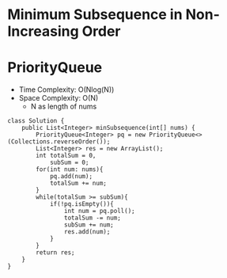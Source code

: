 # Minimum Subsequence in Non-Increasing Order
# PriorityQueue
* Time Complexity: O(Nlog(N))
* Space Complexity: O(N)
	* N as length of nums
```
class Solution {
    public List<Integer> minSubsequence(int[] nums) {
        PriorityQueue<Integer> pq = new PriorityQueue<>(Collections.reverseOrder());
        List<Integer> res = new ArrayList();
        int totalSum = 0,
            subSum = 0;
        for(int num: nums){
            pq.add(num);
            totalSum += num;
        }
        while(totalSum >= subSum){
            if(!pq.isEmpty()){
                int num = pq.poll();
                totalSum -= num;
                subSum += num;
                res.add(num);
            }
        }
        return res;
    }
}
```